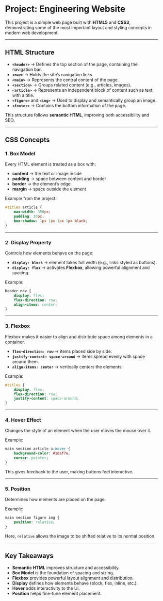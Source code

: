 # Project: Engineering Website

This project is a simple web page built with **HTML5** and **CSS3**, demonstrating some of the most important layout and styling concepts in modern web development.  

---

## HTML Structure  

- **`<header>`** → Defines the top section of the page, containing the navigation bar.  
- **`<nav>`** → Holds the site’s navigation links.  
- **`<main>`** → Represents the central content of the page.  
- **`<section>`** → Groups related content (e.g., articles, images).  
- **`<article>`** → Represents an independent block of content such as text with a title.  
- **`<figure>`** and **`<img>`** → Used to display and semantically group an image.  
- **`<footer>`** → Contains the bottom information of the page.  

This structure follows **semantic HTML**, improving both accessibility and SEO.  

---

## CSS Concepts  

### 1. **Box Model**  
Every HTML element is treated as a box with:  
- **content** → the text or image inside  
- **padding** → space between content and border  
- **border** → the element’s edge  
- **margin** → space outside the element  

Example from the project:  
```css
#titles article {
    max-width: 350px;
    padding: 10px;
    box-shadow: 1px 1px 1px 1px black;
}
```

---

### 2. **Display Property**  
Controls how elements behave on the page:  
- **`display: block`** → element takes full width (e.g., links styled as buttons).  
- **`display: flex`** → activates **Flexbox**, allowing powerful alignment and spacing.  

Example:  
```css
header nav {
    display: flex;
    flex-direction: row;
    align-items: center;
}
```

---

### 3. **Flexbox**  
Flexbox makes it easier to align and distribute space among elements in a container.  
- **`flex-direction: row`** → items placed side by side.  
- **`justify-content: space-around`** → items spread evenly with space around them.  
- **`align-items: center`** → vertically centers the elements.  

Example:  
```css
#titles {
    display: flex;
    flex-direction: row;
    justify-content: space-around;
}
```

---

### 4. **Hover Effect**  
Changes the style of an element when the user moves the mouse over it.  

Example:  
```css
main section article a:hover {
    background-color: #1daf7e;
    cursor: pointer;
}
```

This gives feedback to the user, making buttons feel interactive.  

---

### 5. **Position**  
Determines how elements are placed on the page.  

Example:  
```css
main section figure img {
    position: relative;
}
```

Here, `relative` allows the image to be shifted relative to its normal position.  

---

## Key Takeaways  
- **Semantic HTML** improves structure and accessibility.  
- **Box Model** is the foundation of spacing and sizing.  
- **Flexbox** provides powerful layout alignment and distribution.  
- **Display** defines how elements behave (block, flex, inline, etc.).  
- **Hover** adds interactivity to the UI.  
- **Position** helps fine-tune element placement.  
